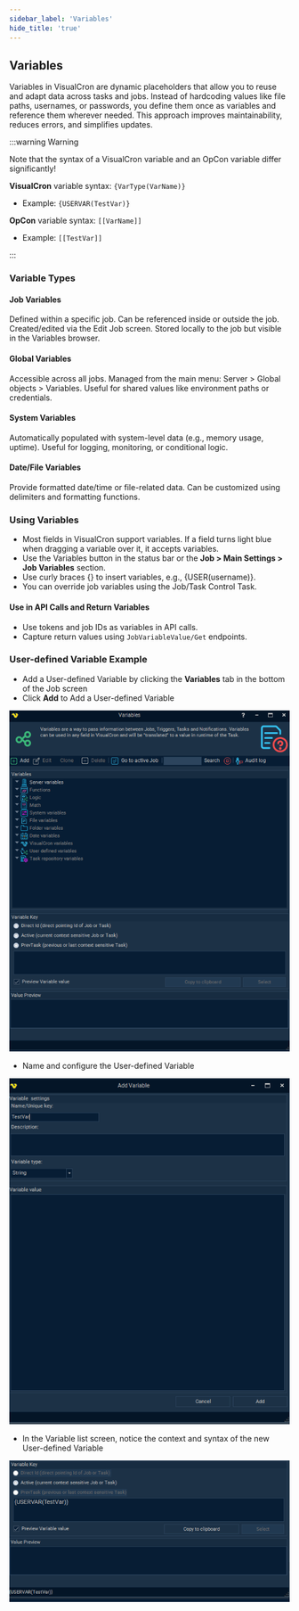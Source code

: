 ```yaml
---
sidebar_label: 'Variables'
hide_title: 'true'
---
```


## Variables

Variables in VisualCron are dynamic placeholders that allow you to reuse and adapt data across tasks and jobs. Instead of hardcoding values like file paths, usernames, or passwords, you define them once as variables and reference them wherever needed. This approach improves maintainability, reduces errors, and simplifies updates.

:::warning Warning

Note that the syntax of a VisualCron variable and an OpCon variable differ significantly!

**VisualCron** variable syntax: `{VarType(VarName)}`
- Example: `{USERVAR(TestVar)}`

**OpCon** variable syntax: `[[VarName]]`
- Example: `[[TestVar]]`

:::

### Variable Types

#### Job Variables

Defined within a specific job.
Can be referenced inside or outside the job.
Created/edited via the Edit Job screen.
Stored locally to the job but visible in the Variables browser.

#### Global Variables

Accessible across all jobs.
Managed from the main menu: Server > Global objects > Variables.
Useful for shared values like environment paths or credentials.

#### System Variables

Automatically populated with system-level data (e.g., memory usage, uptime).
Useful for logging, monitoring, or conditional logic.

#### Date/File Variables

Provide formatted date/time or file-related data.
Can be customized using delimiters and formatting functions.

### Using Variables

* Most fields in VisualCron support variables. If a field turns light blue when dragging a variable over it, it accepts variables.
* Use the Variables button in the status bar or the **Job > Main Settings > Job Variables** section.
* Use curly braces {} to insert variables, e.g., {USER(username)}.
* You can override job variables using the Job/Task Control Task.

#### Use in API Calls and Return Variables
* Use tokens and job IDs as variables in API calls.
* Capture return values using `JobVariableValue/Get` endpoints.


### User-defined Variable Example

* Add a User-defined Variable by clicking the **Variables** tab in the bottom of the Job screen
* Click **Add** to Add a User-defined Variable

![](../static/img/vcrpa-adduservar.png)

* Name and configure the User-defined Variable

![](../static/img/vcrpa-namevar.png)

* In the Variable list screen, notice the context and syntax of the new User-defined Variable

![](../static/img/vcrpa-varconfig.png)